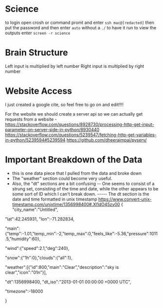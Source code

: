 # Science

to login open crosh or command promt and enter `ssh mac@[redacted]` then put the password and then enter `auto` without a `./` to have it run
to view the outputs enter `screen -r science`

# Brain Structure
Left input is multiplied by left number
Right input is multiplied by right number


# Website Access
I just created a google cite, so feel free to go on and edit!!!!

For the website we should create a server api so we can actually get requests from a website - https://stackoverflow.com/questions/8928730/processing-http-get-input-parameter-on-server-side-in-python/8930440 https://stackoverflow.com/questions/5239547/fetching-http-get-variables-in-python/5239594#5239594 https://github.com/dheerajmpai/pyserv/

# Important Breakdown of the Data

- this is one data piece that I pulled from the data and broke down
- The "weather" section could become very useful.
- Also, the "dt" sections are a bit confusing -- One seems to consist of a strung set, consisting of the time and date, while the other appears to be some sort of ID which I can't break down. ----- The dt section is the date and time formatted in unix timestamp https://www.convert-unix-timestamp.com/unixtime/1356998400#.Xl1dO45zy00
{ "city_name":"Untitled",

"lat":42.245931, "lon":-71.282834,

"main":{"temp":-1.01,"temp_min":-2,"temp_max":0,"feels_like":-5.36,"pressure":1011.5,"humidity":60},

"wind":{"speed":2.1,"deg":240},

"snow":{"1h":0},"clouds":{"all":1},

"weather":[{"id":800,"main":"Clear","description":"sky is clear","icon":"01n"}],

"dt":1356998400, "dt_iso":"2013-01-01 00:00:00 +0000 UTC",

"timezone":-18000

}
